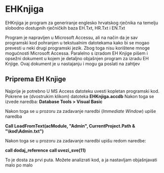 # EHKnjiga
EHKnjiga je program za generiranje englesko hrvatskog rječnika na temelju slobodno dostupnih rječničkih baza EH.Txt, HR.Txt i EN.Txt

Program je napravljen u Microsoft Accessu, ali na način da je sav programski kod pohranjen u tekstualnim datotekama kako bi se mogao prevesti u neki drugi programski jezik. Zbog toga nisu korištene mnoge mogućnosti Microsoft Accessa. Paralelno s izradom EH Knjige pišem i opsežni dokument u kojem je detaljno objašnjen program za izradu EH Knjige. Ovaj dokument je u nastajanju i mogu ga poslati na zahtjev

## Priprema EH Knjige
Najprije je potrebno U MS Access datoteku uvesti kopletan programski kod. Pokrene se (dvostrukim klikom) datoteka __EHKnjiga.accdb__ 
Nakon toga se izvede naredba: __Database Tools > Visual Basic__

Nakon toga se u prozoru za zadavanje naredbi (_Immediate Window_) upiše naredba 

__Call LoadFromText(acModule, "Admin", CurrentProject.Path & "\kod\Admin.txt")__

Nakon toga se u prozoru za zadavanje naredbi upišu redom naredbe:

__call dodaj_reference__
__call uvezi_sve(11)__

To je dosta za prvi puta. Možete analizrati kod, a ja nastavljam objašnjavati malo po malo



